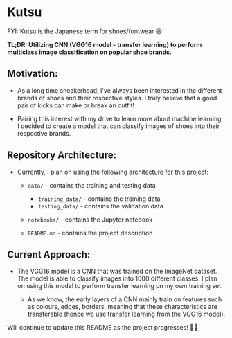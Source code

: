 # Kutsu
FYI: Kutsu is the Japanese term for shoes/footwear 😃

**TL;DR: Utilizing CNN (VGG16 model - transfer learning) to perform multiclass image classification on popular shoe brands.**

## Motivation:

- As a long time sneakerhead, I've always been interested in the different brands of shoes and their respective styles. I truly believe that a good pair of kicks can make or break an outfit! 

- Pairing this interest with my drive to learn more about machine learning, I decided to create a model that can classify images of shoes into their respective brands.

## Repository Architecture:

- Currently, I plan on using the following architecture for this project:
    - `data/` - contains the training and testing data

        - `training_data/` - contains the training data
        - `testing_data/` - contains the validation data
    
    - `notebooks/` - contains the Jupyter notebook
    - `README.md` - contains the project description

## Current Approach:

- The VGG16 model is a CNN that was trained on the ImageNet dataset. The model is able to classify images into 1000 different classes. I plan on using this model to perform transfer learning on my own training set.

    - As we know, the early layers of a CNN mainly train on features such as colours, edges, borders, meaning that these characteristics are transferable (hence we use transfer learning from the VGG16 model).

Will continue to update this README as the project progresses! 👨‍💻
